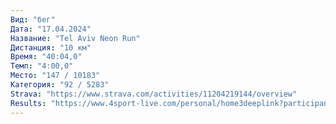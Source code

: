 ```yaml
---
Вид: "бег"
Дата: "17.04.2024"
Название: "Tel Aviv Neon Run"
Дистанция: "10 км"
Время: "40:04,0"
Темп: "4:00,0"
Место: "147 / 10183"
Категория: "92 / 5283"
Strava: "https://www.strava.com/activities/11204219144/overview"
Results: "https://www.4sport-live.com/personal/home3deeplink?participant=3749b11795&apn=com.sport.ilank.a4sporttr&amv=119&isi=1373195195&ibi=com.4sportTR.-sportTR&efr=1"
---
```


